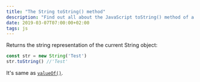 ```yaml
---
title: "The String toString() method"
description: "Find out all about the JavaScript toString() method of a string"
date: 2019-03-07T07:00:00+02:00
tags: js
---
```


Returns the string representation of the current String object:

```js
const str = new String('Test')
str.toString() //'Test'
```

It's same as [`valueOf()`](/javascript-string-valueof/).